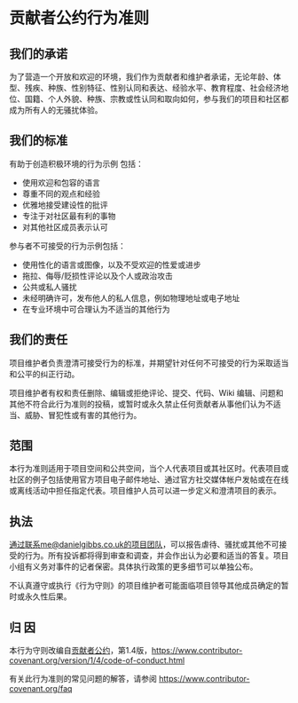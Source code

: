 # 贡献者公约行为准则

## 我们的承诺

为了营造一个开放和欢迎的环境，我们作为贡献者和维护者承诺，无论年龄、体型、残疾、种族、性别特征、性别认同和表达、经验水平、教育程度、社会经济地位、国籍、个人外貌、种族、宗教或性认同和取向如何，参与我们的项目和社区都成为所有人的无骚扰体验。

## 我们的标准

有助于创造积极环境的行为示例
包括：

*  使用欢迎和包容的语言
*  尊重不同的观点和经验
*  优雅地接受建设性的批评
*  专注于对社区最有利的事物
*  对其他社区成员表示认可

参与者不可接受的行为示例包括：

* 使用性化的语言或图像，以及不受欢迎的性爱或进步
* 拖拉、侮辱/贬损性评论以及个人或政治攻击
* 公共或私人骚扰
* 未经明确许可，发布他人的私人信息，例如物理地址或电子地址
* 在专业环境中可合理认为不适当的其他行为

## 我们的责任

项目维护者负责澄清可接受行为的标准，并期望针对任何不可接受的行为采取适当和公平的纠正行动。

项目维护者有权和责任删除、编辑或拒绝评论、提交、代码、Wiki 编辑、问题和其他不符合此行为准则的投稿，或暂时或永久禁止任何贡献者从事他们认为不适当、威胁、冒犯性或有害的其他行为。

## 范围

本行为准则适用于项目空间和公共空间，当个人代表项目或其社区时。代表项目或社区的例子包括使用官方项目电子邮件地址、通过官方社交媒体帐户发帖或在在线或离线活动中担任指定代表。项目维护人员可以进一步定义和澄清项目的表示。

## 执法

通过联系me@danielgibbs.co.uk的项目团队，可以报告虐待、骚扰或其他不可接受的行为。所有投诉都将得到审查和调查，并会作出认为必要和适当的答复。项目小组有义务对事件的记者保密。具体执行政策的更多细节可以单独公布。

不认真遵守或执行《行为守则》的项目维护者可能面临项目领导其他成员确定的暂时或永久性后果。

## 归 因

本行为守则改编自[贡献者公约][homepage]，第1.4版，https://www.contributor-covenant.org/version/1/4/code-of-conduct.html

[homepage]: https://www.contributor-covenant.org

有关此行为准则的常见问题的解答，请参阅 https://www.contributor-covenant.org/faq
